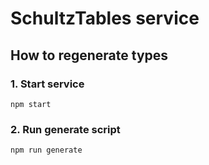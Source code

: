 # SchultzTables service

## How to regenerate types

### 1. Start service
```
npm start
```

### 2. Run generate script

```
npm run generate
```